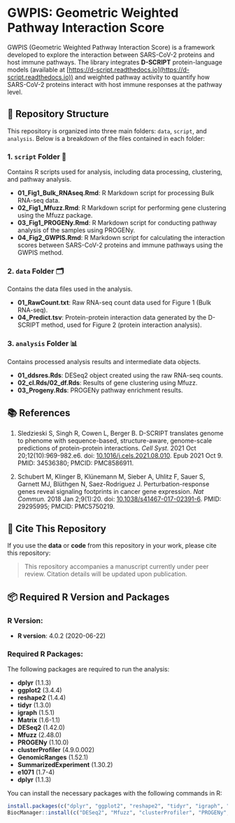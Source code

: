 # GWPIS: Geometric Weighted Pathway Interaction Score

GWPIS (Geometric Weighted Pathway Interaction Score) is a framework developed to explore the interaction between SARS-CoV-2 proteins and host immune pathways. The library integrates **D-SCRIPT** protein-language models (available at [https://d-script.readthedocs.io](https://d-script.readthedocs.io)) and weighted pathway activity to quantify how SARS-CoV-2 proteins interact with host immune responses at the pathway level.

## 📂 Repository Structure

This repository is organized into three main folders: `data`, `script`, and `analysis`. Below is a breakdown of the files contained in each folder:

### 1. `script` Folder 📝

Contains R scripts used for analysis, including data processing, clustering, and pathway analysis.

- **01_Fig1_Bulk_RNAseq.Rmd**: R Markdown script for processing Bulk RNA-seq data.
- **02_Fig1_Mfuzz.Rmd**: R Markdown script for performing gene clustering using the Mfuzz package.
- **03_Fig1_PROGENy.Rmd**: R Markdown script for conducting pathway analysis of the samples using PROGENy.
- **04_Fig2_GWPIS.Rmd**: R Markdown script for calculating the interaction scores between SARS-CoV-2 proteins and immune pathways using the GWPIS method.

### 2. `data` Folder 🗂️

Contains the data files used in the analysis.

- **01_RawCount.txt**: Raw RNA-seq count data used for Figure 1 (Bulk RNA-seq).
- **04_Predict.tsv**: Protein-protein interaction data generated by the D-SCRIPT method, used for Figure 2 (protein interaction analysis).

### 3. `analysis` Folder 📊

Contains processed analysis results and intermediate data objects.

- **01_ddsres.Rds**: DESeq2 object created using the raw RNA-seq counts.
- **02_cl.Rds/02_df.Rds**: Results of gene clustering using Mfuzz.
- **03_Progeny.Rds**: PROGENy pathway enrichment results.

## 📚 References

1. Sledzieski S, Singh R, Cowen L, Berger B. D-SCRIPT translates genome to phenome with sequence-based, structure-aware, genome-scale predictions of protein-protein interactions. *Cell Syst.* 2021 Oct 20;12(10):969-982.e6. doi: [10.1016/j.cels.2021.08.010](https://doi.org/10.1016/j.cels.2021.08.010). Epub 2021 Oct 9. PMID: 34536380; PMCID: PMC8586911.

2. Schubert M, Klinger B, Klünemann M, Sieber A, Uhlitz F, Sauer S, Garnett MJ, Blüthgen N, Saez-Rodriguez J. Perturbation-response genes reveal signaling footprints in cancer gene expression. *Nat Commun.* 2018 Jan 2;9(1):20. doi: [10.1038/s41467-017-02391-6](https://doi.org/10.1038/s41467-017-02391-6). PMID: 29295995; PMCID: PMC5750219.

## 🔗 Cite This Repository

If you use the **data** or **code** from this repository in your work, please cite this repository:

> This repository accompanies a manuscript currently under peer review. Citation details will be updated upon publication.

## 📦 Required R Version and Packages

### R Version:
- **R version**: 4.0.2 (2020-06-22)

### Required R Packages:
The following packages are required to run the analysis:

- **dplyr** (1.1.3)
- **ggplot2** (3.4.4)
- **reshape2** (1.4.4)
- **tidyr** (1.3.0)
- **igraph** (1.5.1)
- **Matrix** (1.6-1.1)
- **DESeq2** (1.42.0)
- **Mfuzz** (2.48.0)
- **PROGENy** (1.10.0)
- **clusterProfiler** (4.9.0.002)
- **GenomicRanges** (1.52.1)
- **SummarizedExperiment** (1.30.2)
- **e1071** (1.7-4)
- **dplyr** (1.1.3)

You can install the necessary packages with the following commands in R:

```r
install.packages(c("dplyr", "ggplot2", "reshape2", "tidyr", "igraph", "Matrix", "e1071"))
BiocManager::install(c("DESeq2", "Mfuzz", "clusterProfiler", "PROGENy", "GenomicRanges", "SummarizedExperiment"))


